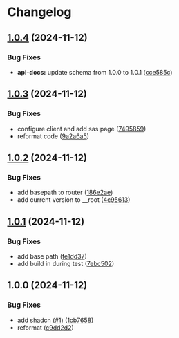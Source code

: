 # Changelog

## [1.0.4](https://github.com/maxa-ondrej/csas-hackaton-2024/compare/v1.0.3...v1.0.4) (2024-11-12)


### Bug Fixes

* **api-docs:** update schema from 1.0.0 to 1.0.1 ([cce585c](https://github.com/maxa-ondrej/csas-hackaton-2024/commit/cce585c26a3fa9c6e0e06a0809a2256fc2a1621d))

## [1.0.3](https://github.com/maxa-ondrej/csas-hackaton-2024/compare/v1.0.2...v1.0.3) (2024-11-12)


### Bug Fixes

* configure client and add sas page ([7495859](https://github.com/maxa-ondrej/csas-hackaton-2024/commit/7495859a025eb6bfb610b994868d11c366cfec66))
* reformat code ([9a2a6a5](https://github.com/maxa-ondrej/csas-hackaton-2024/commit/9a2a6a577b16a6bc926b7fc60d10ab1c0a8708b5))

## [1.0.2](https://github.com/maxa-ondrej/csas-hackaton-2024/compare/v1.0.1...v1.0.2) (2024-11-12)


### Bug Fixes

* add basepath to router ([186e2ae](https://github.com/maxa-ondrej/csas-hackaton-2024/commit/186e2ae399df1bf4699da9218519192716a06838))
* add current version to __root ([4c95613](https://github.com/maxa-ondrej/csas-hackaton-2024/commit/4c956137964c9e3d529fecd1dce02e120ab16454))

## [1.0.1](https://github.com/maxa-ondrej/csas-hackaton-2024/compare/v1.0.0...v1.0.1) (2024-11-12)


### Bug Fixes

* add base path ([fe1dd37](https://github.com/maxa-ondrej/csas-hackaton-2024/commit/fe1dd37f2ad6fd1ff76a6651b3670ded1261c47f))
* add build in during test ([7ebc502](https://github.com/maxa-ondrej/csas-hackaton-2024/commit/7ebc502353efee774b6b1494ad107ef79e417111))

## 1.0.0 (2024-11-12)


### Bug Fixes

* add shadcn ([#1](https://github.com/maxa-ondrej/csas-hackaton-2024/issues/1)) ([1cb7658](https://github.com/maxa-ondrej/csas-hackaton-2024/commit/1cb76588b66f050677af7bba9827da4e97ffa220))
* reformat ([c9dd2d2](https://github.com/maxa-ondrej/csas-hackaton-2024/commit/c9dd2d2124a0a47555d8e064c14e9e56325f2c0f))
